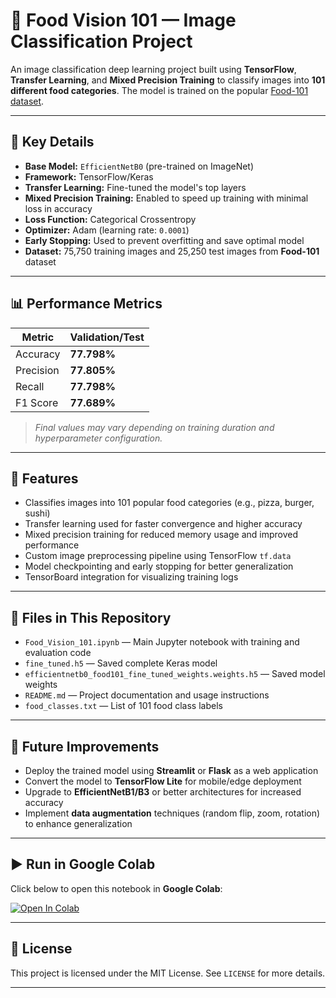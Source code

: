 # 🍱 Food Vision 101 — Image Classification Project

An image classification deep learning project built using **TensorFlow**, **Transfer Learning**, and **Mixed Precision Training** to classify images into **101 different food categories**. The model is trained on the popular [Food-101 dataset](https://data.vision.ee.ethz.ch/cvl/datasets_extra/food-101/).

---

## 🔑 Key Details

- **Base Model:** `EfficientNetB0` (pre-trained on ImageNet)
- **Framework:** TensorFlow/Keras
- **Transfer Learning:** Fine-tuned the model's top layers
- **Mixed Precision Training:** Enabled to speed up training with minimal loss in accuracy
- **Loss Function:** Categorical Crossentropy
- **Optimizer:** Adam (learning rate: `0.0001`)
- **Early Stopping:** Used to prevent overfitting and save optimal model
- **Dataset:** 75,750 training images and 25,250 test images from **Food-101** dataset

---

## 📊 Performance Metrics

| Metric     | Validation/Test |
|------------|-----------------|
| Accuracy   | **77.798%**     |
| Precision  | **77.805%**     |
| Recall     | **77.798%**     |
| F1 Score   | **77.689%**     |

> *Final values may vary depending on training duration and hyperparameter configuration.*

---

## 🧪 Features

- Classifies images into 101 popular food categories (e.g., pizza, burger, sushi)
- Transfer learning used for faster convergence and higher accuracy
- Mixed precision training for reduced memory usage and improved performance
- Custom image preprocessing pipeline using TensorFlow `tf.data`
- Model checkpointing and early stopping for better generalization
- TensorBoard integration for visualizing training logs

---

## 📁 Files in This Repository

- `Food_Vision_101.ipynb` — Main Jupyter notebook with training and evaluation code
- `fine_tuned.h5` — Saved complete Keras model
- `efficientnetb0_food101_fine_tuned_weights.weights.h5` — Saved model weights
- `README.md` — Project documentation and usage instructions
- `food_classes.txt` — List of 101 food class labels

---

## 🚀 Future Improvements

- Deploy the trained model using **Streamlit** or **Flask** as a web application
- Convert the model to **TensorFlow Lite** for mobile/edge deployment
- Upgrade to **EfficientNetB1/B3** or better architectures for increased accuracy
- Implement **data augmentation** techniques (random flip, zoom, rotation) to enhance generalization

---

## ▶️ Run in Google Colab

Click below to open this notebook in **Google Colab**:

[![Open In Colab](https://colab.research.google.com/assets/colab-badge.svg)](https://colab.research.google.com/drive/1bMRo1iEDCKMpz2B5-uVF05JgV8zfLp4L?usp=sharing)

---

## 📄 License

This project is licensed under the MIT License. See `LICENSE` for more details.

---



